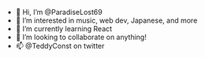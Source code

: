 - 👋 Hi, I’m @ParadiseLost69
- 👀 I’m interested in music, web dev, Japanese, and more
- 🌱 I’m currently learning React
- 💞️ I’m looking to collaborate on anything!
- 📫 @TeddyConst on twitter

<!---
ParadiseLost69/ParadiseLost69 is a ✨ special ✨ repository because its `README.md` (this file) appears on your GitHub profile.
You can click the Preview link to take a look at your changes.
--->
